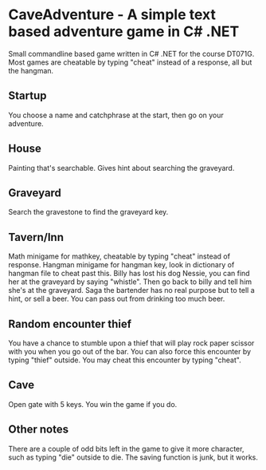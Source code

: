 # CaveAdventure - A simple text based adventure game in C# .NET

Small commandline based game written in C# .NET for the course DT071G.
Most games are cheatable by typing "cheat" instead of a response, all but the hangman.

## Startup
You choose a name and catchphrase at the start, then go on your adventure.

## House
Painting that's searchable. Gives hint about searching the graveyard.

## Graveyard
Search the gravestone to find the graveyard key.

## Tavern/Inn
Math minigame for mathkey, cheatable by typing "cheat" instead of response.
Hangman minigame for hangman key, look in dictionary of hangman file to cheat past this.
Billy has lost his dog Nessie, you can find her at the graveyard by saying "whistle". Then go back to billy and tell him she's at the graveyard.
Saga the bartender has no real purpose but to tell a hint, or sell a beer. You can pass out from drinking too much beer.

## Random encounter thief
You have a chance to stumble upon a thief that will play rock paper scissor with you when you go out of the bar.
You can also force this encounter by typing "thief" outside. You may cheat this encounter by typing "cheat".

## Cave
Open gate with 5 keys. You win the game if you do.

## Other notes
There are a couple of odd bits left in the game to give it more character, such as typing "die" outside to die.
The saving function is junk, but it works.
